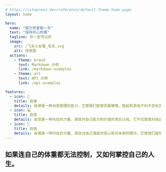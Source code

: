 ```yaml
---
# https://vitepress.dev/reference/default-theme-home-page
layout: home

hero:
  name: "努力热爱每一天"
  text: "保持开心热情"
  tagline: 你一定可以的
  image:
    src: /飞天小女警_毛毛.svg
    alt: 背景图
  actions:
    - theme: brand
      text: Markdown 示例
      link: /markdown-examples
    - theme: alt
      text: API 示例
      link: /api-examples

features:
  - icon: 🌈
    title: 自律
    details: 自律是一种自我管理的能力，它使我们能够克服懒惰、拖延和其他不利于目标实现的行为。它要求我们学会控制自己的情绪、欲望和行为，以便更有效地追求自己的理想和抱负。自律并不是一蹴而就的，它需要不断地努力和毅力才能培养和巩固。
  - icon: 💻
    title: 自信
    details: 自信是一种内在的力量，源自对自己能力和价值的真实认知。它不仅是面对挑战和困难时的勇气和坚韧，也是在成功和失败之间保持平衡和稳定的心态。自信并不是盲目自大，而是基于自我了解和自我接受的基础上，敢于展现真实的自我，勇敢地追求自己的梦想和目标。
  - icon: 🌟
    title: 自强
    details: 自强是一种内在的力量，源自对自己潜能的信心和对未来的期许。它使我们能够克服种种困难和挑战，不断突破自我，实现自己的人生价值和意义。自强不仅是一种个人的品质，更是一种社会的责任和担当。它要求我们不断努力，不断奋斗，为自己的梦想和目标而努力拼搏，为社会的发展和进步贡献自己的力量。
---
```


## 如果连自己的体重都无法控制，又如何掌控自己的人生。

